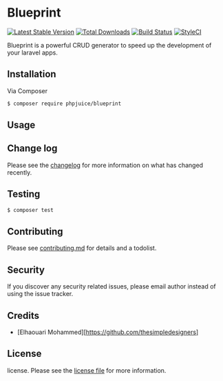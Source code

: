 # Blueprint

[![Latest Stable Version](https://poser.pugx.org/phpjuice/blueprint/v/stable)](https://packagist.org/packages/phpjuice/blueprint)
[![Total Downloads](https://poser.pugx.org/phpjuice/blueprint/downloads)](https://packagist.org/packages/phpjuice/blueprint)
[![Build Status][ico-travis]][link-travis]
[![StyleCI](https://github.styleci.io/repos/160396575/shield?branch=master)](https://github.styleci.io/repos/160396575)

Blueprint is a powerful CRUD generator to speed up the development of your laravel apps.

## Installation

Via Composer

``` bash
$ composer require phpjuice/blueprint
```

## Usage

## Change log

Please see the [changelog](changelog.md) for more information on what has changed recently.

## Testing

``` bash
$ composer test
```

## Contributing

Please see [contributing.md](contributing.md) for details and a todolist.

## Security

If you discover any security related issues, please email author instead of using the issue tracker.

## Credits

- [Elhaouari Mohammed][https://github.com/thesimpledesigners]

## License

license. Please see the [license file](license.md) for more information.

[ico-version]: https://img.shields.io/packagist/v/phpjuice/blueprint.svg?style=flat-square
[ico-downloads]: https://img.shields.io/packagist/dt/phpjuice/blueprint.svg?style=flat-square
[ico-travis]: https://img.shields.io/travis/phpjuice/blueprint/master.svg?style=flat-square
[ico-styleci]: https://styleci.io/repos/12345678/shield

[link-packagist]: https://packagist.org/packages/phpjuice/blueprint
[link-downloads]: https://packagist.org/packages/phpjuice/blueprint
[link-travis]: https://travis-ci.org/phpjuice/blueprint
[link-styleci]: https://styleci.io/repos/160396575
[link-author]: https://github.com/phpjuice
[link-contributors]: ../../contributors
